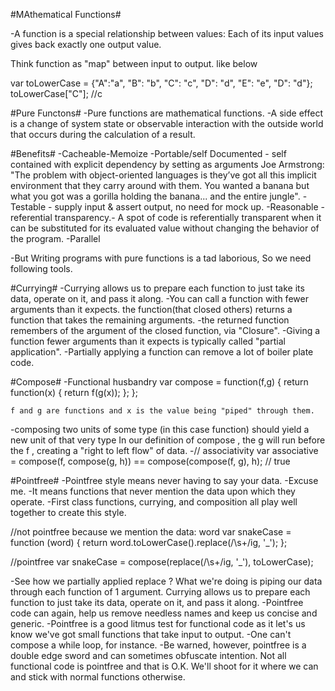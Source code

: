 #MAthematical Functions#

-A function is a special relationship between values: Each of its input values gives back exactly one output value.

 Think function as "map" between input to output. like below
 
 var toLowerCase = {"A":"a", "B": "b", "C": "c", "D": "d", "E": "e", "D": "d"};
  toLowerCase["C"];
//c


#Pure Functons#
  -Pure functions are mathematical functions.
  -A side effect is a change of system state or observable interaction with the outside world that occurs during the calculation of a result.

  #Benefits#
    -Cacheable-Memoize
    -Portable/self Documented - self contained  with explicit dependency by setting as arguments
        Joe Armstrong: "The problem with object-oriented languages is they’ve got all this implicit environment that they carry around with them. You wanted a banana but what you got was a gorilla holding the banana... and the entire jungle".
    -Testable - supply input & assert output, no need  for mock up.
    -Reasonable - referential transparency.- A spot of code is referentially transparent when it can be substituted for its evaluated value without changing the behavior of the program.
    -Parallel
 
 -But Writing programs with pure functions is a tad laborious, So we need following tools.
  
  #Currying#
  -Currying allows us to prepare each function to just take its data, operate on it, and pass it along.
  -You can call a function with fewer arguments than it expects. the function(that closed others) returns a function that takes the remaining arguments.
  -the returned function remembers of the argument of the closed function, via "Closure".
  -Giving a function fewer arguments than it expects is typically called "partial application".
  -Partially applying a function can remove a lot of boiler plate code. 
  
  #Compose#
  -Functional husbandry
    var compose = function(f,g) {
      return function(x) {
        return f(g(x));
      };
    };

    f and g are functions and x is the value being "piped" through them.
   -composing two units of some type (in this case function) should yield a new unit of that very type
   In our definition of compose , the g will run before the f , creating a "right to left flow" of data.
   -// associativity
      var associative = compose(f, compose(g, h)) == compose(compose(f, g), h);
      // true

  #Pointfree#
  -Pointfree style means never having to say your data. 
  -Excuse me. 
  -It means functions that never mention the data upon which they operate. 
  -First class functions, currying, and composition all play well together to create this style.
  
  //not pointfree because we mention the data: word
  var snakeCase = function (word) {
    return word.toLowerCase().replace(/\s+/ig, '_');
  };
  
  //pointfree
  var snakeCase = compose(replace(/\s+/ig, '_'), toLowerCase);
  
  -See how we partially applied replace ? What we're doing is piping our data through each function of 1 argument. 
  Currying allows us to prepare each function to just take its data, operate on it, and pass it along. 
  -Pointfree code can again, help us remove needless names and keep us concise and generic. 
  -Pointfree is a good litmus test for functional code as it let's us know we've got small functions that take input to output. 
  -One can't compose a while loop, for instance. 
  -Be warned, however, pointfree is a double edge sword and can sometimes obfuscate intention. Not all functional code is pointfree and that is O.K. We'll shoot for it where we can and stick with normal functions otherwise.



